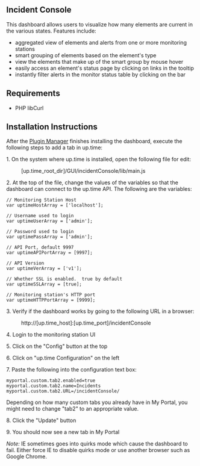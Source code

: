 Incident Console
----------------
This dashboard allows users to visualize how many elements are current in the various states.  Features include:

* aggregated view of elements and alerts from one or more monitoring stations
* smart grouping of elements based on the element's type
* view the elements that make up of the smart group by mouse hover
* easily access an element's status page by clicking on links in the tooltip
* instantly filter alerts in the monitor status table by clicking on the bar 


Requirements
------------
* PHP libCurl


Installation Instructions
-------------------------
After the [Plugin Manager](http://support.uptimesoftware.com/the-grid/plugin-manager.php) finishes installing the dashboard, execute the following steps to add a tab in up.time:

1\. On the system where up.time is installed, open the following file for edit:

&nbsp;&nbsp;&nbsp;&nbsp;&nbsp;&nbsp;&nbsp;&nbsp;&nbsp;&nbsp;[up.time\_root\_dir]/GUI/incidentConsole/lib/main.js

2\. At the top of the file, change the values of the variables so that the dashboard can connect to the up.time API.  The following are the variables:

	// Monitoring Station Host 
	var uptimeHostArray = ['localhost'];
	
	// Username used to login
	var uptimeUserArray = ['admin'];
	
	// Password used to login
	var uptimePassArray = ['admin'];
	
	// API Port, default 9997
	var uptimeAPIPortArray = [9997];
	
	// API Version
	var uptimeVerArray = ['v1'];
	
	// Whether SSL is enabled.  true by default
	var uptimeSSLArray = [true];
	
	// Monitoring station's HTTP port
	var uptimeHTTPPortArray = [9999];

3\. Verify if the dashboard works by going to the following URL in a browser:

&nbsp;&nbsp;&nbsp;&nbsp;&nbsp;&nbsp;&nbsp;&nbsp;&nbsp;&nbsp;http://[up.time\_host]:[up.time\_port]/incidentConsole

4\. Login to the monitoring station UI

5\. Click on the "Config" button at the top

6\. Click on "up.time Configuration" on the left

7\. Paste the following into the configuration text box:
    
    myportal.custom.tab2.enabled=true
    myportal.custom.tab2.name=Incidents
    myportal.custom.tab2.URL=/incidentConsole/


Depending on how many custom tabs you already have in My Portal, you might need to change "tab2" to an appropriate value.

8\. Click the "Update" button

9\. You should now see a new tab in My Portal



*Note:* IE sometimes goes into quirks mode which cause the dashboard to fail.  Either force IE to disable quirks mode or use another browser such as Google Chrome.
